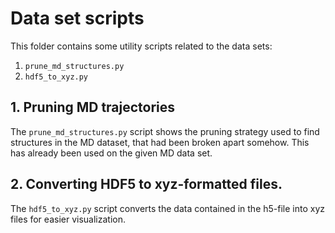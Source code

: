 # Data set scripts

This folder contains some utility scripts related to the data sets:

1. `prune_md_structures.py`
2. `hdf5_to_xyz.py        `

## 1. Pruning MD trajectories

The `prune_md_structures.py` script shows the pruning strategy used to find structures in the MD dataset, that had been broken apart somehow. This has already been used on the given MD data set.

## 2. Converting HDF5 to xyz-formatted files.

The `hdf5_to_xyz.py` script converts the data contained in the h5-file into xyz files for easier visualization.
